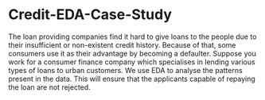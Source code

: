 # Credit-EDA-Case-Study

The loan providing companies find it hard to give loans to the people due to their insufficient or non-existent credit history. Because of that, some consumers use it as their advantage by becoming a defaulter. Suppose you work for a consumer finance company which specialises in lending various types of loans to urban customers. We use EDA to analyse the patterns present in the data. This will ensure that the applicants capable of repaying the loan are not rejected.
